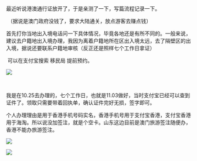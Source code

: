 最近听说港澳通行证放开了，于是亲测了一下，写篇流程记录一下。

​	（据说是澳门政府没钱了，要求大陆通关，放点游客去赚点钱）

​	首先打你当地出入境电话问一下具体情况，毕竟各地还是有所不同的。一般来说，建议去户籍地出入境办理，我因为离着户籍地所在区出入境太远，去了隔壁区的出入境，据说还要联系户籍地审核（反正还是照样七个工作日拿证）

​	可以在支付宝搜索 移民局 提前预约。

![](https://s3-jp-ap-3.040407.xyz/oss/photos/6287509213274027990_121.jpg)

​	

​	我是在10.25去办理的，七个工作日，也就是11.03做好，当时支付宝已经可以查到证件了。领取只需要带着回执单，确认证件完好无损，签字即可。

​	个人办理理由是用于香港手机号码实名，香港手机号用于支付宝香港，支付宝香港用于海淘。所以说没加签注，就是个空卡。山东这边目前是澳门旅游签注随便办，香港不能办旅游签注。

![](https://s3-jp-ap-3.040407.xyz/oss/photos/6287509213274028059_121.jpg)

![](https://s3-jp-ap-3.040407.xyz/oss/photos/6287509213274028060_121.jpg)